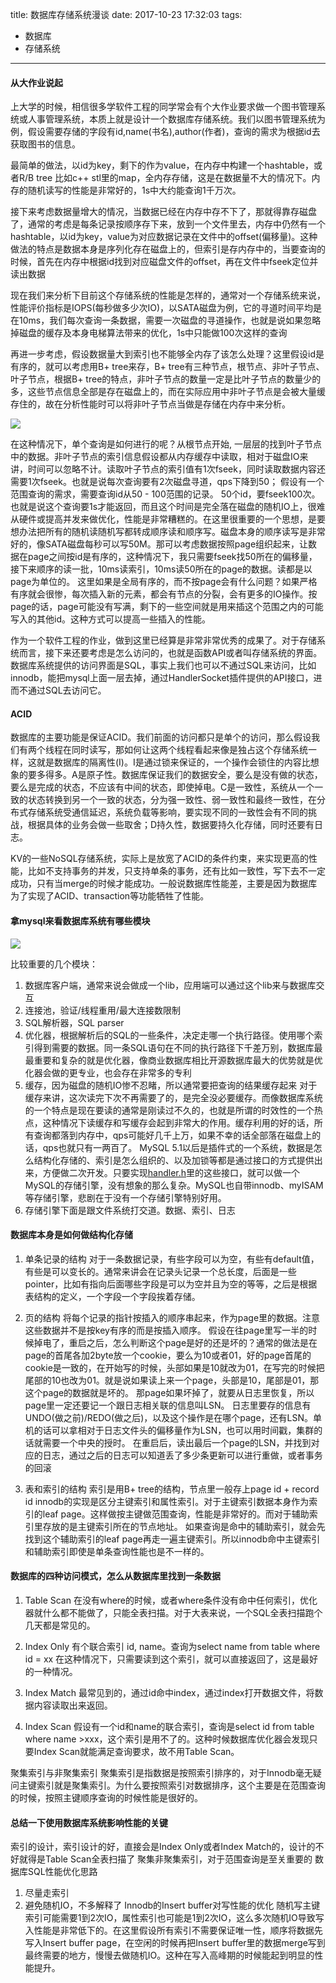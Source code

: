 title: 数据库存储系统漫谈
date: 2017-10-23 17:32:03
tags: 
- 数据库
- 存储系统
---

#### 从大作业说起

上大学的时候，相信很多学软件工程的同学常会有个大作业要求做一个图书管理系统或人事管理系统，本质上就是设计一个数据库存储系统。我们以图书管理系统为例，假设需要存储的字段有id,name(书名),author(作者)，查询的需求为根据id去获取图书的信息。

最简单的做法，以id为key，剩下的作为value，在内存中构建一个hashtable，或者R/B tree 比如c++ stl里的map，全内存存储，这是在数据量不大的情况下。内存的随机读写的性能是非常好的，1s中大约能查询1千万次。

接下来考虑数据量增大的情况，当数据已经在内存中存不下了，那就得靠存磁盘了，通常的考虑是每条记录按顺序存下来，放到一个文件里去，内存中仍然有一个hashtable，以id为key，value为对应数据记录在文件中的offset(偏移量)。这种做法的特点是数据本身是序列化存在磁盘上的，但索引是存内存中的，当要查询的时候，首先在内存中根据id找到对应磁盘文件的offset，再在文件中fseek定位并读出数据

现在我们来分析下目前这个存储系统的性能是怎样的，通常对一个存储系统来说，性能评价指标是IOPS(每秒做多少次IO)，以SATA磁盘为例，它的寻道时间平均是在10ms，我们每次查询一条数据，需要一次磁盘的寻道操作，也就是说如果忽略掉磁盘的缓存及本身电梯算法带来的优化，1s中只能做100次这样的查询

再进一步考虑，假设数据量大到索引也不能够全内存了该怎么处理？这里假设id是有序的，就可以考虑用B+ tree来存，B+ tree有三种节点，根节点、非叶子节点、叶子节点，根据B+ tree的特点，非叶子节点的数量一定是比叶子节点的数量少的多，这些节点信息全部是存在磁盘上的，而在实际应用中非叶子节点是会被大量缓存住的，故在分析性能时可以将非叶子节点当做是存储在内存中来分析。

![](http://mingyi-1251130916.file.myqcloud.com/blog/B%2BTREE.jpeg)

在这种情况下，单个查询是如何进行的呢？从根节点开始, 一层层的找到叶子节点中的数据。非叶子节点的索引信息假设都从内存缓存中读取，相对于磁盘IO来讲，时间可以忽略不计。读取叶子节点的索引值有1次fseek，同时读取数据内容还需要1次fseek。也就是说每次查询要有2次磁盘寻道，qps下降到50；
假设有一个范围查询的需求，需要查询id从50 - 100范围的记录。 50个id，要fseek100次。也就是说这个查询要1s才能返回，而且这个时间是完全落在磁盘的随机IO上，很难从硬件或提高并发来做优化，性能是非常糟糕的。在这里很重要的一个思想，是要想办法把所有的随机读随机写都转成顺序读和顺序写。磁盘本身的顺序读写是非常好的，像SATA磁盘每秒可以写50M。那可以考虑数据按照page组织起来，让数据在page之间按id是有序的，这种情况下，我只需要fseek找50所在的偏移量，接下来顺序的读一批，10ms读索引，10ms读50所在的page的数据。读都是以page为单位的。
这里如果是全局有序的，而不按page会有什么问题？如果严格有序就会很惨，每次插入新的元素，都会有节点的分裂，会有更多的IO操作。按page的话，page可能没有写满，剩下的一些空间就是用来插这个范围之内的可能写入的其他id。这种方式可以提高一些插入的性能。

作为一个软件工程的作业，做到这里已经算是非常非常优秀的成果了。对于存储系统而言，接下来还要考虑是怎么访问的，也就是函数API或者叫存储系统的界面。数据库系统提供的访问界面是SQL，事实上我们也可以不通过SQL来访问，比如innodb，能把mysql上面一层去掉，通过HandlerSocket插件提供的API接口，进而不通过SQL去访问它。

#### ACID

数据库的主要功能是保证ACID。我们前面的访问都只是单个的访问，那么假设我们有两个线程在同时读写，那如何让这两个线程看起来像是独占这个存储系统一样，这就是数据库的隔离性(I)。I是通过锁来保证的，一个操作会锁住的内容比想象的要多得多。A是原子性。数据库保证我们的数据安全，要么是没有做的状态，要么是完成的状态，不应该有中间的状态，即使掉电。C是一致性，系统从一个一致的状态转换到另一个一致的状态，分为强一致性、弱一致性和最终一致性，在分布式存储系统受通信延迟，系统负载等影响，要实现不同的一致性会有不同的挑战，根据具体的业务会做一些取舍；D持久性，数据要持久化存储，同时还要有日志。

KV的一些NoSQL存储系统，实际上是放宽了ACID的条件约束，来实现更高的性能，比如不支持事务的并发，只支持单条的事务，还有比如一致性，写下去不一定成功，只有当merge的时候才能成功。一般说数据库性能差，主要是因为数据库为了实现了ACID、transaction等功能牺牲了性能。


#### 拿mysql来看数据库系统有哪些模块

![](http://mingyi-1251130916.file.myqcloud.com/blog/mysql-engine-overview.png)

比较重要的几个模块：
1. 数据库客户端，通常来说会做成一个lib，应用端可以通过这个lib来与数据库交互
2. 连接池，验证/线程重用/最大连接数限制
3. SQL解析器，SQL parser
4. 优化器，根据解析后的SQL的一些条件，决定走哪一个执行路径。使用哪个索引得到需要的数据。同一条SQL语句在不同的执行路径下千差万别，数据库最最重要和复杂的就是优化器，像商业数据库相比开源数据库最大的优势就是优化器会做的更专业，也会存在非常多的专利
5. 缓存，因为磁盘的随机IO惨不忍睹，所以通常要把查询的结果缓存起来
对于缓存来讲，这次读完下次不再需要了的，是完全没必要缓存。而像数据库系统的一个特点是现在要读的通常是刚读过不久的，也就是所谓的时效性的一个热点，这种情况下读缓存和写缓存会起到非常大的作用。缓存利用的好的话，所有查询都落到内存中，qps可能好几千上万，如果不幸的话全部落在磁盘上的话，qps也就只有一两百了。
MySQL 5.1以后是插件式的一个系统，数据是怎么结构化存储的、索引是怎么组织的、以及加锁等都是通过接口的方式提供出来，方便做二次开发。只要实现[handler.h](https://github.com/mysql/mysql-server/blob/5.7/sql/handler.h)里的这些接口，就可以做一个MySQL的存储引擎，没有想象的那么复杂。MySQL也自带innodb、myISAM等存储引擎，悲剧在于没有一个存储引擎特别好用。
6. 存储引擎下面是跟文件系统打交道。数据、索引、日志

#### 数据库本身是如何做结构化存储
1. 单条记录的结构
对于一条数据记录，有些字段可以为空，有些有default值，有些是可以变长的。通常来讲会在记录头记录一个总长度，后面是一些pointer，比如有指向后面哪些字段是可以为空并且为空的等等，之后是根据表结构的定义，一个字段一个字段挨着存储。

2. 页的结构
将每个记录的指针按插入的顺序串起来，作为page里的数据。注意这些数据并不是按key有序的而是按插入顺序。
假设在往page里写一半的时候掉电了，重启之后，怎么判断这个page是好的还是坏的？通常的做法是在page的首尾各加2byte放一个cookie，要么为10或者01，好的page首尾的cookie是一致的，在开始写的时候，头部如果是10就改为01，在写完的时候把尾部的10也改为01。就是说如果读上来一个page，头部是10，尾部是01，那这个page的数据就是坏的。
那page如果坏掉了，就要从日志里恢复，所以page里一定还要记一个跟日志相关联的信息叫LSN。 
日志里要存的信息有 UNDO(做之前)/REDO(做之后)，以及这个操作是在哪个page，还有LSN。单机的话可以拿相对于日志文件头的偏移量作为LSN，也可以用时间戳，集群的话就需要一个中央的授时。
在重启后，读出最后一个page的LSN，并找到对应的日志，通过之后的日志可以知道丢了多少条更新可以进行重做，或者事务的回滚

3. 表和索引的结构
索引是用B+ tree的结构，节点里一般存上page id + record id
innodb的实现是区分主键索引和属性索引。对于主键索引数据本身作为索引的leaf page。这样做按主键做范围查询，性能是非常好的。而对于辅助索引里存放的是主键索引所在的节点地址。
如果查询是命中的辅助索引，就会先找到这个辅助索引的leaf page再走一遍主键索引。所以innodb命中主键索引和辅助索引即使是单条查询性能也是不一样的。

#### 数据库的四种访问模式，怎么从数据库里找到一条数据
1. Table Scan
在没有where的时候，或者where条件没有命中任何索引，优化器就什么都不能做了，只能全表扫描。对于大表来说，一个SQL全表扫描跑个几天都是常见的。

2. Index Only
有个联合索引 id, name。查询为select name from table where id = xx 在这种情况下，只需要读到这个索引，就可以直接返回了，这是最好的一种情况。

3. Index Match
最常见到的，通过id命中index，通过index打开数据文件，将数据内容读取出来返回。

4. Index Scan
假设有一个id和name的联合索引，查询是select id from table where name >xxx，这个索引是用不了的。这种时候数据库优化器会发现只要Index Scan就能满足查询要求，故不用Table Scan。

聚集索引与非聚集索引
聚集索引是指数据是按照索引排序的，对于Innodb毫无疑问主键索引就是聚集索引。为什么要按照索引对数据排序，这个主要是在范围查询的时候，按照主键顺序查询的时候性能是很好的。

#### 总结一下使用数据库系统影响性能的关键
索引的设计，索引设计的好，直接会是Index Only或者Index Match的，设计的不好就得是Table Scan全表扫描了
聚集非聚集索引，对于范围查询是至关重要的
数据库SQL性能优化思路
1. 尽量走索引
2. 避免随机IO，不多解释了
Innodb的Insert buffer对写性能的优化
随机写主键索引可能需要1到2次IO，属性索引也可能是1到2次IO，这么多次随机IO导致写入性能是非常低下的。在这里假设所有索引不需要保证唯一性，顺序将数据先写入Insert buffer page，在空闲的时候再把Insert buffer里的数据merge写到最终需要的地方，慢慢去做随机IO。这种在写入高峰期的时候能起到明显的性能提升。